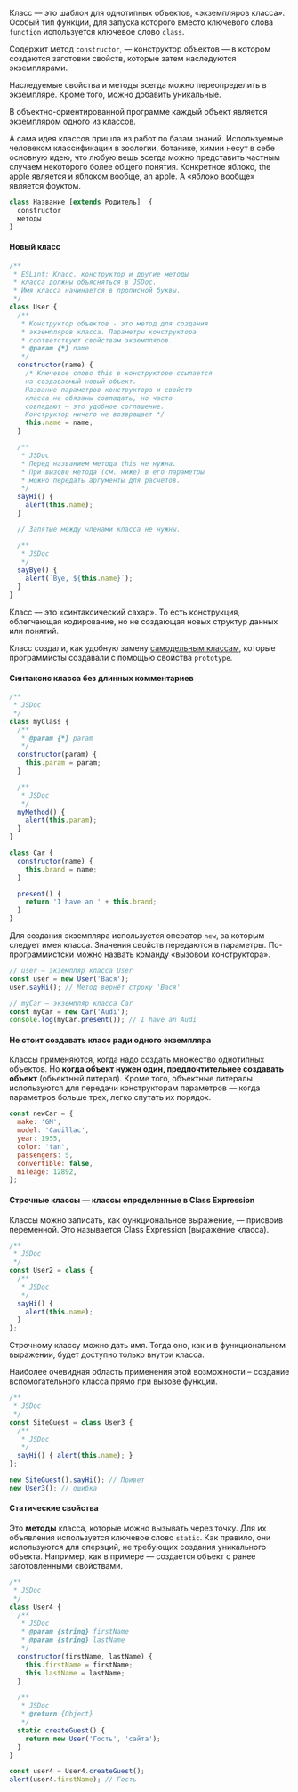 Класс — это шаблон для однотипных объектов, «экземпляров класса». Особый тип функции, для запуска которого вместо ключевого слова `function` используется ключевое слово `class`.

Содержит метод `constructor`, — конструктор объектов — в котором создаются заготовки свойств, которые затем наследуются экземплярами.

Наследуемые свойства и методы всегда можно переопределить в экземпляре. Кроме того, можно добавить уникальные.

В объектно-ориентированной программе каждый объект является экземпляром одного из классов.

А сама идея классов пришла из работ по базам знаний. Используемые человеком классификации в зоологии, ботанике, химии несут в себе основную идею, что любую вещь всегда можно представить частным случаем некоторого более общего понятия. Конкретное яблоко, the apple является и яблоком вообще, an apple. А «яблоко вообще» является фруктом.

```javascript
class Название [extends Родитель]  {
  constructor
  методы
}
```

#### Новый класс

```javascript
/**
 * ESLint: Класс, конструктор и другие методы
 * класса должны объясняться в JSDoc.
 * Имя класса начинается в прописной буквы.
 */
class User {
  /**
   * Конструктор объектов - это метод для создания
   * экземпляров класса. Параметры конструктора
   * соответствуют свойствам экземпляров.
   * @param {*} name
   */
  constructor(name) {
    /* Ключевое слово this в конструкторе ссылается
    на создаваемый новый объект.
    Название параметров конструктора и свойств
    класса не обязаны совпадать, но часто
    совпадают — это удобное соглашение.
    Конструктор ничего не возвращает */
    this.name = name;
  }

  /**
   * JSDoc
   * Перед названием метода this не нужна.
   * При вызове метода (см. ниже) в его параметры
   * можно передать аргументы для расчётов.
   */
  sayHi() {
    alert(this.name);
  }

  // Запятые между членами класса не нужны.

  /**
   * JSDoc
   */
  sayBye() {
    alert(`Bye, ${this.name}`);
  }
}
```

Класс — это «синтаксический сахар». То есть конструкция, облегчающая кодирование, но не создающая новых структур данных или понятий.

Класс создали, как удобную замену [самодельным классам](/js/advanced-theory.html#topic-classes-deprecated-constructor-function), которые программисты создавали с помощью свойства `prototype`.

#### Синтаксис класса без длинных комментариев

```javascript
/**
 * JSDoc
 */
class myClass {
  /**
   * @param {*} param
   */
  constructor(param) {
    this.param = param;
  }

  /**
   * JSDoc
   */
  myMethod() {
    alert(this.param);
  }
}

class Car {
  constructor(name) {
    this.brand = name;
  }

  present() {
    return 'I have an ' + this.brand;
  }
}
```

Для создания экземпляра используется оператор `new`, за которым следует имея класса. Значения свойств передаются в параметры. По-программистски можно назвать команду «вызовом конструктора».

```javascript
// user — экземпляр класса User
const user = new User('Вася');
user.sayHi(); // Метод вернёт строку 'Вася'

// myCar — экземпляр класса Car
const myCar = new Car('Audi');
console.log(myCar.present()); // I have an Audi
```

#### Не стоит создавать класс ради одного экземпляра

Классы применяются, когда надо создать множество однотипных объектов. Но **когда объект нужен один, предпочтительнее создавать объект** (объектный литерал). Кроме того, объектные литералы используются для передачи конструкторам параметров — когда параметров больше трех, легко спутать их порядок.

```javascript
const newCar = {
  make: 'GM',
  model: 'Cadillac',
  year: 1955,
  color: 'tan',
  passengers: 5,
  convertible: false,
  mileage: 12892,
};

```

#### Строчные классы — классы определенные в Class Expression

Классы можно записать, как функциональное выражение, — присвоив переменной. Это называется Class Expression (выражение класса).

```javascript
/**
 * JSDoc
 */
const User2 = class {
  /**
   * JSDoc
   */
  sayHi() {
    alert(this.name);
  }
};
```

Строчному классу можно дать имя. Тогда оно, как и в функциональном выражении, будет доступно только внутри класса.

Наиболее очевидная область применения этой возможности – создание вспомогательного класса прямо при вызове функции.

```javascript
/**
 * JSDoc
 */
const SiteGuest = class User3 {
  /**
   * JSDoc
   */
  sayHi() { alert(this.name); }
};

new SiteGuest().sayHi(); // Привет
new User3(); // ошибка
```

#### Статические свойства

Это **методы** класса, которые можно вызывать через точку. Для их объявления используется ключевое слово `static`. Как правило, они используются для операций, не требующих создания уникального объекта. Например, как в примере — создается объект с ранее заготовленными свойствами.

```javascript
/**
 * JSDoc
 */
class User4 {
  /**
   * JSDoc
   * @param {string} firstName
   * @param {string} lastName
   */
  constructor(firstName, lastName) {
    this.firstName = firstName;
    this.lastName = lastName;
  }

  /**
   * JSDoc
   * @return {Object}
   */
  static createGuest() {
    return new User('Гость', 'сайта');
  }
}

const user4 = User4.createGuest();
alert(user4.firstName); // Гость
```
